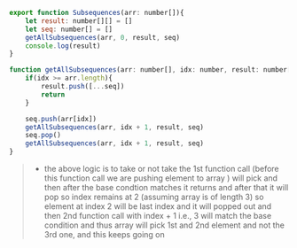 ```js
export function Subsequences(arr: number[]){
    let result: number[][] = []
    let seq: number[] = []
    getAllSubsequences(arr, 0, result, seq)
    console.log(result)
}

function getAllSubsequences(arr: number[], idx: number, result: number[][], seq: number[]){
    if(idx >= arr.length){
        result.push([...seq])
        return
    }

    seq.push(arr[idx])
    getAllSubsequences(arr, idx + 1, result, seq)
    seq.pop()
    getAllSubsequences(arr, idx + 1, result, seq)
}
```
> - the above logic is to take or not take the 1st function call (before this function call we are pushing element to array ) will pick and then after the base condtion matches it returns and after that it will pop so index remains at 2 (assuming array is of length 3) so element at index 2 will be last index and it will popped out and then 2nd function call with index + 1 i.e., 3 will match the base condition and thus array will pick 1st and 2nd element and not the 3rd one, and this keeps going on  
